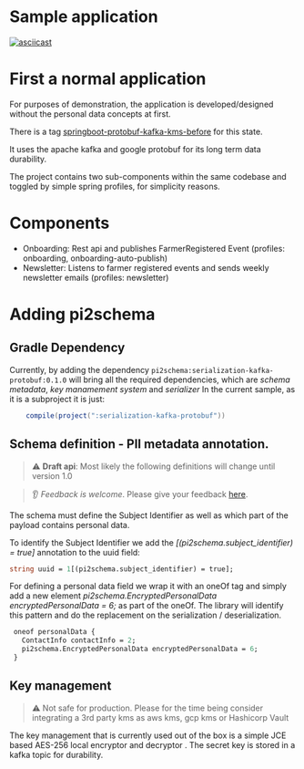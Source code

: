 # Sample application 

[![asciicast](https://asciinema.org/a/9f7BENd3T6cGj0kuxdEmYJ2R2.png)](https://asciinema.org/a/9f7BENd3T6cGj0kuxdEmYJ2R2?speed=3)


# First a normal application
For purposes of demonstration, the application is developed/designed without the personal data concepts at first.

There is a tag [springboot-protobuf-kafka-kms-before](tree/springboot-protobuf-kafka-kms-before) for this state.

It uses the apache kafka and google protobuf for its long term data durability.

The project contains two sub-components within the same codebase and toggled by simple spring profiles, for
 simplicity reasons.

# Components
* Onboarding: Rest api and publishes FarmerRegistered Event (profiles: onboarding, onboarding-auto-publish)
* Newsletter: Listens to farmer registered events and sends weekly newsletter emails (profiles: newsletter)

# Adding pi2schema

## Gradle Dependency
Currently, by adding the dependency `pi2schema:serialization-kafka-protobuf:0.1.0` will bring all the required
  dependencies, which are _schema metadata_, _key manamement system_ and _serializer_
In the current sample, as it is a subproject it is just:

```groovy build.grade
	compile(project(":serialization-kafka-protobuf"))
```

## Schema definition - PII metadata annotation.

> :warning: **Draft api**: Most likely the following definitions will change until version 1.0

> :ear: *Feedback is welcome*. Please give your feedback [here](https://github.com/pi2schema/pi2schema/issues/new).
 
The schema must define the Subject Identifier as well as which part of the payload contains personal data. 

To identify the Subject Identifier we add the *[(pi2schema.subject_identifier) = true]* annotation to the uuid field:
```protobuf
string uuid = 1[(pi2schema.subject_identifier) = true];
```

For defining a personal data field we wrap it with an oneOf tag and simply add a new element 
*pi2schema.EncryptedPersonalData encryptedPersonalData = 6;* as part of the oneOf. The library will identify this
 pattern and do the replacement on the serialization / deserialization.
 
 ```protobuf
  oneof personalData {
    ContactInfo contactInfo = 2;
    pi2schema.EncryptedPersonalData encryptedPersonalData = 6;
  }
```

## Key management

> :warning: Not safe for production. Please for the time being consider integrating a 3rd party kms as aws kms, gcp
> kms or Hashicorp Vault


The key management that is currently used out of the box is a simple JCE based AES-256 local encryptor and decryptor
. The secret key is stored in a kafka topic for durability.